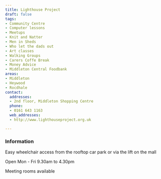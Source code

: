 ```yaml
---
title: Lighthouse Project
draft: false
tags:
- Community Centre
- Computer lessons
- Meetups
- Knit and Natter
- Men in Sheds
- Who let the dads out
- Art classes
- Walking Groups
- Carers Coffe Break
- Money Advice
- Middleton Central Foodbank
areas:
- Middleton
- Heywood
- Rocdhale
contact:
  addresses:
  - 2nd floor, Middleton Shopping Centre
  phone:
  - 0161 643 1163
  web_addresses:
  - http://www.lighthouseproject.org.uk

---
```


### Information
Easy wheelchair access from the rooftop car park
or via the lift on the mall

Open Mon - Fri  9.30am to 4.30pm

Meeting rooms available
